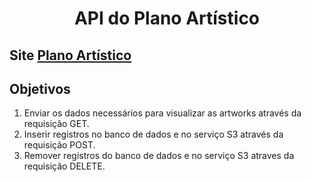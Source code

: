 <h1 align="center">API do Plano Artístico</h1>

## Site [Plano Artístico](https://www.planoartistico.com)

## Objetivos

1.  Enviar os dados necessários para visualizar as artworks através da requisição GET.
2.  Inserir registros no banco de dados e no serviço S3 através da requisição POST.
3.  Remover registros do banco de dados e no serviço S3 atraves da requisição DELETE.
